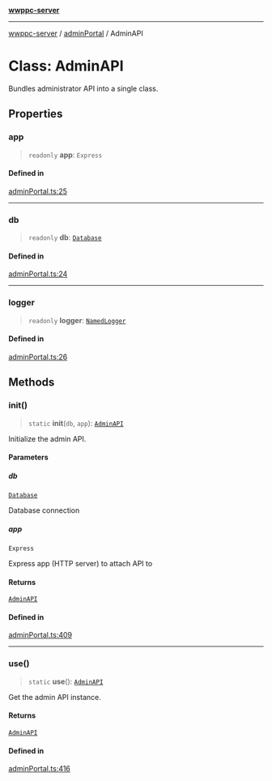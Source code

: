 [**wwppc-server**](../../README.md)

***

[wwppc-server](../../modules.md) / [adminPortal](../README.md) / AdminAPI

# Class: AdminAPI

Bundles administrator API into a single class.

## Properties

### app

> `readonly` **app**: `Express`

#### Defined in

[adminPortal.ts:25](https://github.com/WWPPC/WWPPC-server/blob/c08bb5874acf9739d5547370b47d1a65e80f6db4/src/adminPortal.ts#L25)

***

### db

> `readonly` **db**: [`Database`](../../database/classes/Database.md)

#### Defined in

[adminPortal.ts:24](https://github.com/WWPPC/WWPPC-server/blob/c08bb5874acf9739d5547370b47d1a65e80f6db4/src/adminPortal.ts#L24)

***

### logger

> `readonly` **logger**: [`NamedLogger`](../../log/classes/NamedLogger.md)

#### Defined in

[adminPortal.ts:26](https://github.com/WWPPC/WWPPC-server/blob/c08bb5874acf9739d5547370b47d1a65e80f6db4/src/adminPortal.ts#L26)

## Methods

### init()

> `static` **init**(`db`, `app`): [`AdminAPI`](AdminAPI.md)

Initialize the admin API.

#### Parameters

##### db

[`Database`](../../database/classes/Database.md)

Database connection

##### app

`Express`

Express app (HTTP server) to attach API to

#### Returns

[`AdminAPI`](AdminAPI.md)

#### Defined in

[adminPortal.ts:409](https://github.com/WWPPC/WWPPC-server/blob/c08bb5874acf9739d5547370b47d1a65e80f6db4/src/adminPortal.ts#L409)

***

### use()

> `static` **use**(): [`AdminAPI`](AdminAPI.md)

Get the admin API instance.

#### Returns

[`AdminAPI`](AdminAPI.md)

#### Defined in

[adminPortal.ts:416](https://github.com/WWPPC/WWPPC-server/blob/c08bb5874acf9739d5547370b47d1a65e80f6db4/src/adminPortal.ts#L416)
